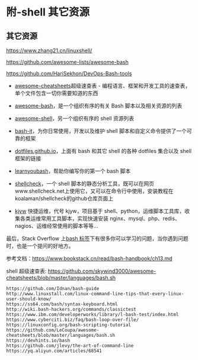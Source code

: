 # 附-shell 其它资源

## 其它资源

https://www.zhang21.cn/linuxshell/

https://github.com/awesome-lists/awesome-bash

https://github.com/HariSekhon/DevOps-Bash-tools


- [awesome-cheatsheets](https://github.com/skywind3000/awesome-cheatsheets.git)超级速查表 - 编程语言、框架和开发工具的速查表，单个文件包含一切你需要知道的东西

- [awesome-bash](https://github.com/awesome-lists/awesome-bash)，是一个组织有序的有关 Bash 脚本以及相关资源的列表

- [awesome-shell](https://github.com/alebcay/awesome-shell)，另一个组织有序的 shell 资源列表

- [bash-it](https://github.com/Bash-it/bash-it)，为你日常使用，开发以及维护 shell 脚本和自定义命令提供了一个可靠的框架

- [dotfiles.github.io](http://dotfiles.github.io/)，上面有 bash 和其它 shell 的各种 dotfiles 集合以及 shell 框架的链接

- [learnyoubash](https://github.com/denysdovhan/learnyoubash)，帮助你编写你的第一个 bash 脚本

- [shellcheck](https://github.com/koalaman/shellcheck)，一个 shell 脚本的静态分析工具，既可以在网页www.shellcheck.net上使用它，又可以在命令行中使用，安装教程在koalaman/shellcheck的github仓库页面上

- [kjyw](https://github.com/aqzt/kjyw) 快捷运维，代号 kjyw，项目基于 shell、python，运维脚本工具库，收集各类运维常用工具脚本，实现快速安装 nginx、mysql、php、redis、nagios、运维经常使用的脚本等等...

最后，Stack Overflow 上[bash 标签](https://stackoverflow.com/questions/tagged/bash)下有很多你可以学习的问题，当你遇到问题时，也是一个提问的好地方。

参考文档：https://www.bookstack.cn/read/bash-handbook/ch13.md

shell 超级速查表: https://github.com/skywind3000/awesome-cheatsheets/blob/master/languages/bash.sh

```shell
https://github.com/Idnan/bash-guide
http://www.linuxstall.com/linux-command-line-tips-that-every-linux-user-should-know/
https://ss64.com/bash/syntax-keyboard.html
http://wiki.bash-hackers.org/commands/classictest
https://www.ibm.com/developerworks/library/l-bash-test/index.html
https://www.cyberciti.biz/faq/bash-loop-over-file/
https://linuxconfig.org/bash-scripting-tutorial
https://github.com/LeCoupa/awesome-cheatsheets/blob/master/languages/bash.sh
https://devhints.io/bash
https://github.com/jlevy/the-art-of-command-line
https://yq.aliyun.com/articles/68541
```
